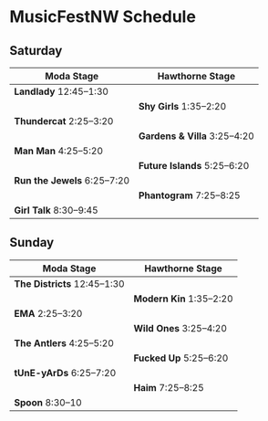 # MusicFestNW Schedule

## Saturday

| Moda Stage                    | Hawthorne Stage               |
|-------------------------------|-------------------------------|
| **Landlady** 12:45–1:30       |                               |
|                               | **Shy Girls** 1:35–2:20       |
| **Thundercat** 2:25–3:20      |                               |
|                               | **Gardens & Villa** 3:25–4:20 |
| **Man Man** 4:25–5:20         |                               |
|                               | **Future Islands** 5:25–6:20  |
| **Run the Jewels** 6:25–7:20  |                               |
|                               | **Phantogram** 7:25–8:25      |
| **Girl Talk** 8:30–9:45       | &nbsp;                        |


## Sunday

| Moda Stage                    | Hawthorne Stage               |
|-------------------------------|-------------------------------|
| **The Districts** 12:45–1:30  |                               |
|                               | **Modern Kin** 1:35–2:20      |
| **EMA** 2:25–3:20             |                               |
|                               | **Wild Ones** 3:25–4:20       |
| **The Antlers** 4:25–5:20     |                               |
|                               | **Fucked Up** 5:25–6:20       |
| **tUnE-yArDs** 6:25–7:20      |                               |
|                               | **Haim** 7:25–8:25            |
| **Spoon** 8:30–10             | &nbsp;                        |

